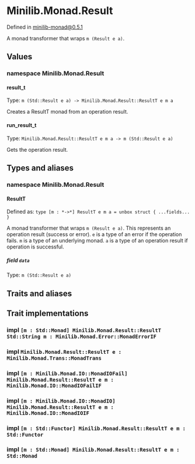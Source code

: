 # Minilib.Monad.Result

Defined in minilib-monad@0.5.1

A monad transformer that wraps `m (Result e a)`.

## Values

### namespace Minilib.Monad.Result

#### result_t

Type: `m (Std::Result e a) -> Minilib.Monad.Result::ResultT e m a`

Creates a ResultT monad from an operation result.

#### run_result_t

Type: `Minilib.Monad.Result::ResultT e m a -> m (Std::Result e a)`

Gets the operation result.

## Types and aliases

### namespace Minilib.Monad.Result

#### ResultT

Defined as: `type [m : *->*] ResultT e m a = unbox struct { ...fields... }`

A monad transformer that wraps `m (Result e a)`.
This represents an operation result (success or error).
`e` is a type of an error if the operation fails.
`m` is a type of an underlying monad.
`a` is a type of an operation result if operation is successful.

##### field `data`

Type: `m (Std::Result e a)`

## Traits and aliases

## Trait implementations

### impl `[m : Std::Monad] Minilib.Monad.Result::ResultT Std::String m : Minilib.Monad.Error::MonadErrorIF`

### impl `Minilib.Monad.Result::ResultT e : Minilib.Monad.Trans::MonadTrans`

### impl `[m : Minilib.Monad.IO::MonadIOFail] Minilib.Monad.Result::ResultT e m : Minilib.Monad.IO::MonadIOFailIF`

### impl `[m : Minilib.Monad.IO::MonadIO] Minilib.Monad.Result::ResultT e m : Minilib.Monad.IO::MonadIOIF`

### impl `[m : Std::Functor] Minilib.Monad.Result::ResultT e m : Std::Functor`

### impl `[m : Std::Monad] Minilib.Monad.Result::ResultT e m : Std::Monad`